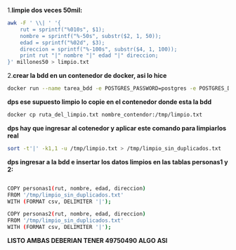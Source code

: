 
1.**limpie dos veces 50mil:**
```bash
awk -F ' \\| ' '{
    rut = sprintf("%010s", $1);
    nombre = sprintf("%-50s", substr($2, 1, 50));
    edad = sprintf("%02d", $3);
    direccion = sprintf("%-100s", substr($4, 1, 100));
    print rut "|" nombre "|" edad "|" direccion;
}' millones50 > limpio.txt


```

2.**crear la bdd en un contenedor de docker, asi lo hice**
```bash
docker run --name tarea_bdd -e POSTGRES_PASSWORD=postgres -e POSTGRES_DB=tarea_bdd -p 5432:5432 -d postgres

```

**dps ese supuesto limpio lo copie en el contenedor donde esta la bdd**
```bash
docker cp ruta_del_limpio.txt nombre_contendor:/tmp/limpio.txt

```
**dps hay que ingresar al cotenedor y aplicar este comando para limpiarlos real**
```bash
sort -t'|' -k1,1 -u /tmp/limpio.txt > /tmp/limpio_sin_duplicados.txt

```
**dps ingresar a la bdd e insertar los datos limpios en las tablas personas1 y 2:**
```bash

COPY personas1(rut, nombre, edad, direccion)
FROM '/tmp/limpio_sin_duplicados.txt'
WITH (FORMAT csv, DELIMITER '|');

COPY personas2(rut, nombre, edad, direccion)
FROM '/tmp/limpio_sin_duplicados.txt'
WITH (FORMAT csv, DELIMITER '|');
```
**LISTO AMBAS DEBERIAN TENER 49750490 ALGO ASI**
